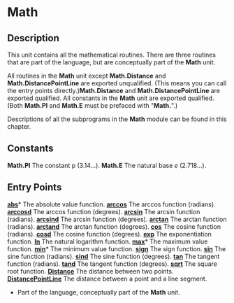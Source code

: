 
# Math

## Description
This unit contains all the mathematical routines. There are three routines that are part of the language, but are conceptually part of the **Math** unit.

All routines in the **Math** unit except **Math.Distance** and **Math.DistancePointLine** are exported unqualified. (This means you can call the entry points directly.)**Math.Distance** and **Math.DistancePointLine** are exported qualified. All constants in the **Math** unit are exported qualified. (Both **Math.PI** and **Math.E** must be prefaced with "**Math.**".)

Descriptions of all the subprograms in the **Math** module can be found in this chapter.


## Constants

**Math.PI**   The constant p (3.14...).
**Math.E**   The natural base _e_ (2.718...).



## Entry Points

[**abs**](abs.html)*   The absolute value function.
[**arccos**](arccos.html)   The arccos function (radians).
[**arccosd**](arccosd.html)   The arccos function (degrees).
[**arcsin**](arcsin.html)   The arcsin function (radians).
[**arcsind**](arcsind.html)   The arcsin function (degrees).
[**arctan**](arctan.html)   The arctan function (radians).
[**arctand**](arctand.html)   The arctan function (degrees).
[**cos**](cos.html)   The cosine function (radians).
[**cosd**](cosd.html)   The cosine function (degrees).
[**exp**](exp.html)   The exponentiation function.
[**ln**](ln.html)   The natural logarithm function.
[**max**](max.html)*   The maximum value function.
[**min**](min.html)*   The minimum value function.
[**sign**](sign.html)   The sign function.
[**sin**](sin.html)   The sine function (radians).
[**sind**](sind.html)   The sine function (degrees).
[**tan**](tan.html)   The tangent function (radians).
[**tand**](tand.html)   The tangent function (degrees).
[**sqrt**](sqrt.html)   The square root function.
[**Distance**](math_distance.html)   The distance between two points.
[**DistancePointLine**](math_distancepointline.html)   The distance between a point and a line segment.


* Part of the language, conceptually part of the **Math** unit.

